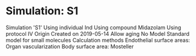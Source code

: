 # Simulation: S1

Simulation 'S1'
Using individual Ind
Using compound Midazolam
Using protocol IV
Origin
Created on 2019-05-14
Allow aging
No
Model
Standard model for small molecules
Calculation methods
Endothelial surface areas: Organ vascularization
Body surface area: Mosteller
